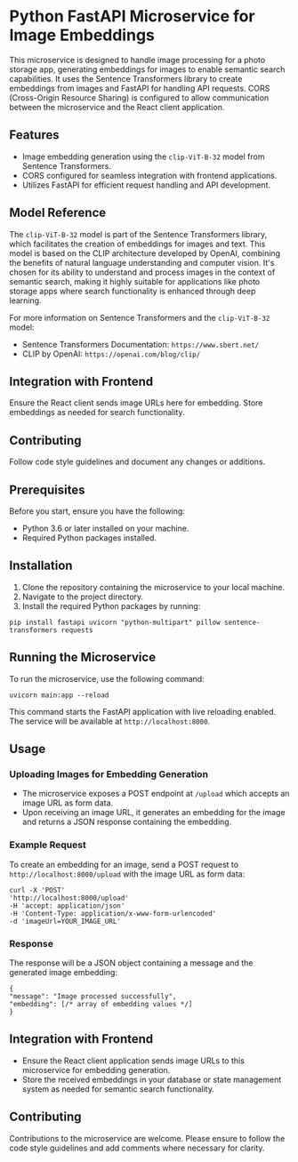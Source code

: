 # Python FastAPI Microservice for Image Embeddings

This microservice is designed to handle image processing for a photo storage app, generating embeddings for images to enable semantic search capabilities. It uses the Sentence Transformers library to create embeddings from images and FastAPI for handling API requests. CORS (Cross-Origin Resource Sharing) is configured to allow communication between the microservice and the React client application.

## Features

- Image embedding generation using the `clip-ViT-B-32` model from Sentence Transformers.
- CORS configured for seamless integration with frontend applications.
- Utilizes FastAPI for efficient request handling and API development.


## Model Reference

The `clip-ViT-B-32` model is part of the Sentence Transformers library, which facilitates the creation of embeddings for images and text. This model is based on the CLIP architecture developed by OpenAI, combining the benefits of natural language understanding and computer vision. It's chosen for its ability to understand and process images in the context of semantic search, making it highly suitable for applications like photo storage apps where search functionality is enhanced through deep learning.

For more information on Sentence Transformers and the `clip-ViT-B-32` model:

- Sentence Transformers Documentation: `https://www.sbert.net/`
- CLIP by OpenAI: `https://openai.com/blog/clip/`

## Integration with Frontend

Ensure the React client sends image URLs here for embedding. Store embeddings as needed for search functionality.

## Contributing

Follow code style guidelines and document any changes or additions.


## Prerequisites

Before you start, ensure you have the following:

- Python 3.6 or later installed on your machine.
- Required Python packages installed.

## Installation

1. Clone the repository containing the microservice to your local machine.
2. Navigate to the project directory.
3. Install the required Python packages by running:

```
pip install fastapi uvicorn "python-multipart" pillow sentence-transformers requests
```


## Running the Microservice

To run the microservice, use the following command:

```
uvicorn main:app --reload
```


This command starts the FastAPI application with live reloading enabled. The service will be available at `http://localhost:8000`.

## Usage

### Uploading Images for Embedding Generation

- The microservice exposes a POST endpoint at `/upload` which accepts an image URL as form data.
- Upon receiving an image URL, it generates an embedding for the image and returns a JSON response containing the embedding.

### Example Request

To create an embedding for an image, send a POST request to `http://localhost:8000/upload` with the image URL as form data:

```
curl -X 'POST'
'http://localhost:8000/upload'
-H 'accept: application/json'
-H 'Content-Type: application/x-www-form-urlencoded'
-d 'imageUrl=YOUR_IMAGE_URL'
```

### Response

The response will be a JSON object containing a message and the generated image embedding:

```
{
"message": "Image processed successfully",
"embedding": [/* array of embedding values */]
}
```


## Integration with Frontend

- Ensure the React client application sends image URLs to this microservice for embedding generation.
- Store the received embeddings in your database or state management system as needed for semantic search functionality.

## Contributing

Contributions to the microservice are welcome. Please ensure to follow the code style guidelines and add comments where necessary for clarity.


